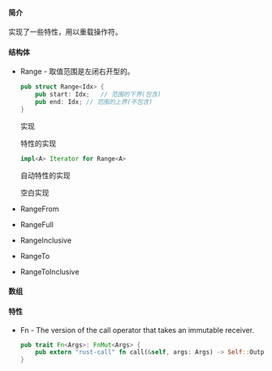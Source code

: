 #### 简介

实现了一些特性，用以重载操作符。

#### 结构体

- Range - 取值范围是左闭右开型的。

  ```rust
  pub struct Range<Idx> {
      pub start: Idx;	// 范围的下界(包含)
      pub end: Idx;	// 范围的上界(不包含)
  }
  ```

  实现

  特性的实现

  ```rust
  impl<A> Iterator for Range<A>
  ```

  

  自动特性的实现

  空白实现

- RangeFrom

- RangeFull

- RangeInclusive

- RangeTo

- RangeToInclusive

#### 数组

#### 特性

- Fn - The version of the call operator that takes an immutable receiver.

  ```rust
  pub trait Fn<Args>: FnMut<Args> {
      pub extern "rust-call" fn call(&self, args: Args) -> Self::Output;
  }
  ```

  